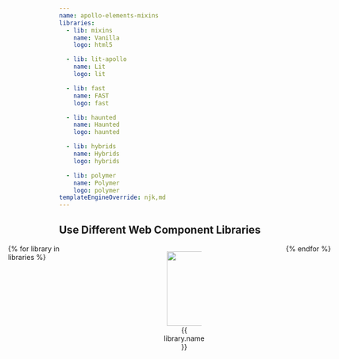 ```yaml
---
name: apollo-elements-mixins
libraries:
  - lib: mixins
    name: Vanilla
    logo: html5

  - lib: lit-apollo
    name: Lit
    logo: lit

  - lib: fast
    name: FAST
    logo: fast

  - lib: haunted
    name: Haunted
    logo: haunted

  - lib: hybrids
    name: Hybrids
    logo: hybrids

  - lib: polymer
    name: Polymer
    logo: polymer
templateEngineOverride: njk,md
---
```


## Use Different Web Component Libraries
<ul id="libraries">
{% for library in libraries %}
  <li>
    <figure>
      <img src="/_merged_assets/library-logos/{{ library.logo }}.svg" alt="" width="150px" height="150px"/>
      <figcaption>{{ library.name }}</figcaption>
    </figure>
  </li>
{% endfor %}
</ul>

<style data-helmett>
#libraries {
  display: grid;
  grid-template-columns: repeat(3, 150px);
  grid-template-rows: repeat(2, min-content);
  gap: 100px 130px;
  list-style-type: none;
  place-content: center;
}

#libraries li,
#libraries {
  margin: 0;
  padding: 0;
}

#libraries li {
  display: contents;
}

#libraries a {
  color: inherit;
  font-weight: bold;
  text-transform: uppercase;
  letter-spacing: 0.9;
  padding: 20px;
  display: flex;
  text-decoration: none;
  border-radius: 100%;
  transition: background 0.2s ease-in-out;
  height: 100%;
  outline: none;
}

#libraries figure {
  display: flex;
  flex-flow: column;
  align-items: center;
  justify-content: center;
}

#libraries figcaption {
  text-align: center;
}

#libraries img {
  width: 150px;
}

#libraries a:hover figcaption,
#libraries a:focus figcaption {
  color: var(--primary-color-lighter);
  text-shadow: 2px 2px 2px var(--footer-background);
}

@media (prefers-color-scheme: dark) {
  #libraries a:hover figcaption,
  #libraries a:focus figcaption {
    text-shadow: 2px 2px 2px var(--primary-color-darker);
  }
}

</style>
